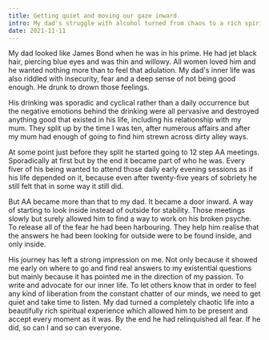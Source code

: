 ```yaml
---
title: Getting quiet and moving our gaze inward
intro: My dad's struggle with alcohol turned from chaos to a rich spiritual experience. The lessons he learned in recovery have left a strong impression.
date: 2021-11-11
---
```


My dad looked like James Bond when he was in his prime. He had jet black hair, piercing blue eyes and was thin and willowy. All women loved him and he wanted nothing more than to feel that adulation. My dad's inner life was also riddled with insecurity, fear and a deep sense of not being good enough. He drunk to drown those feelings.

His drinking was sporadic and cyclical rather than a daily occurrence but the negative emotions behind the drinking were all pervasive and destroyed anything good that existed in his life, including his relationship with my mum. They split up by the time I was ten, after numerous affairs and after my mum had enough of going to find him strewn across dirty alley ways.

At some point just before they split he started going to 12 step AA meetings. Sporadically at first but by the end it  became part of who he was. Every fiver of his being wanted to attend those daily early evening sessions as if his life depended on it, because even after twenty-five years of sobriety he still felt that in some way it still did.

But AA became more than that to my dad. It became a door inward. A way of starting to look inside instead of outside for  stability. Those meetings slowly but surely allowed him to find a way to work on his broken psyche. To release all of the fear he had been harbouring. They help him realise that the answers he had been looking for outside were to be found inside, and only inside.

His journey has left a strong impression on me. Not only because it showed me early on where to go and find real answers to my existential questions but mainly because it has pointed me in the direction of my passion. To write and advocate for our inner life. To let others know that in order to feel any kind of liberation from the constant chatter of our minds, we need to get quiet and take time to listen. My dad turned a completely chaotic life into a beautifully rich spiritual experience which allowed him to be present and accept every moment as it was. By the end he had relinquished all fear. If he did, so can I and so can everyone.
